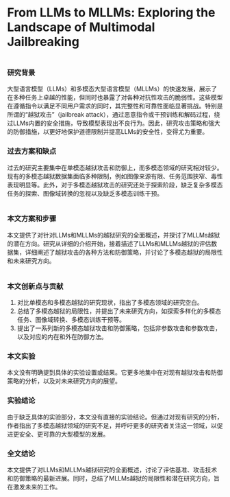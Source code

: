 # From LLMs to MLLMs: Exploring the Landscape of Multimodal Jailbreaking

<figure><img src="../../.gitbook/assets/image (287).png" alt=""><figcaption></figcaption></figure>

### 研究背景

大型语言模型（LLMs）和多模态大型语言模型（MLLMs）的快速发展，展示了在多种任务上卓越的性能，但同时也暴露了对各种对抗性攻击的脆弱性。这些模型在遵循指令以满足不同用户需求的同时，其完整性和可靠性面临显著挑战。特别是所谓的“越狱攻击”（jailbreak attack），通过恶意指令或干预训练和解码过程，绕过LLMs内置的安全措施，导致模型表现出不良行为。因此，研究攻击策略和强大的防御措施，以更好地保护道德限制并提高LLMs的安全性，变得尤为重要。

### 过去方案和缺点

过去的研究主要集中在单模态越狱攻击和防御上，而多模态领域的研究相对较少。现有的多模态越狱数据集面临多种限制，例如图像来源有限、任务范围狭窄、毒性表现明显等。此外，对于多模态越狱攻击的研究还处于探索阶段，缺乏复杂多模态任务的探索、图像域转换的忽视以及缺乏多模态训练干预。

<figure><img src="../../.gitbook/assets/image (288).png" alt=""><figcaption></figcaption></figure>

### 本文方案和步骤

本文提供了对针对LLMs和MLLMs的越狱研究的全面概述，并探讨了MLLMs越狱的潜在方向。研究从详细的介绍开始，接着描述了LLMs和MLLMs越狱的评估数据集，详细阐述了越狱攻击的各种方法和防御策略，并讨论了多模态越狱的局限性和未来研究方向。

<figure><img src="../../.gitbook/assets/image (289).png" alt=""><figcaption></figcaption></figure>

### 本文创新点与贡献

1. 对比单模态和多模态越狱的研究现状，指出了多模态领域的研究空白。
2. 总结了多模态越狱的局限性，并提出了未来研究方向，如探索多样化的多模态任务、图像域转换、多模态训练干预等。
3. 提出了一系列新的多模态越狱攻击和防御策略，包括非参数攻击和参数攻击，以及对应的内在和外在防御方法。

### 本文实验

本文没有明确提到具体的实验设置或结果。它更多地集中在对现有越狱攻击和防御策略的分析，以及对未来研究方向的展望。

### 实验结论

由于缺乏具体的实验部分，本文没有直接的实验结论。但通过对现有研究的分析，作者指出了多模态越狱领域的研究不足，并呼吁更多的研究者关注这一领域，以促进更安全、更可靠的大型模型的发展。

### 全文结论

本文提供了对LLMs和MLLMs越狱研究的全面概述，讨论了评估基准、攻击技术和防御策略的最新进展。同时，总结了MLLMs越狱的局限性和潜在研究方向，旨在激发未来的工作。

###
